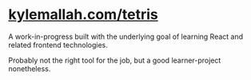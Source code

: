# [kylemallah.com/tetris](www.kylemallah.com/tetris)

A work-in-progress built with the underlying goal of learning React and related frontend technologies.

Probably not the right tool for the job, but a good learner-project nonetheless.
